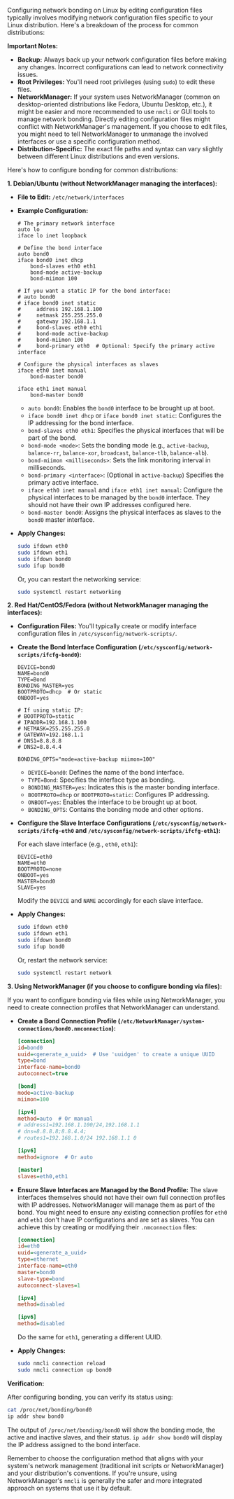 Configuring network bonding on Linux by editing configuration files typically involves modifying network configuration files specific to your Linux distribution. Here's a breakdown of the process for common distributions:

**Important Notes:**

* **Backup:** Always back up your network configuration files before making any changes. Incorrect configurations can lead to network connectivity issues.
* **Root Privileges:** You'll need root privileges (using `sudo`) to edit these files.
* **NetworkManager:** If your system uses NetworkManager (common on desktop-oriented distributions like Fedora, Ubuntu Desktop, etc.), it might be easier and more recommended to use `nmcli` or GUI tools to manage network bonding. Directly editing configuration files might conflict with NetworkManager's management. If you choose to edit files, you might need to tell NetworkManager to unmanage the involved interfaces or use a specific configuration method.
* **Distribution-Specific:** The exact file paths and syntax can vary slightly between different Linux distributions and even versions.

Here's how to configure bonding for common distributions:

**1. Debian/Ubuntu (without NetworkManager managing the interfaces):**

* **File to Edit:** `/etc/network/interfaces`

* **Example Configuration:**

    ```
    # The primary network interface
    auto lo
    iface lo inet loopback

    # Define the bond interface
    auto bond0
    iface bond0 inet dhcp
        bond-slaves eth0 eth1
        bond-mode active-backup
        bond-miimon 100

    # If you want a static IP for the bond interface:
    # auto bond0
    # iface bond0 inet static
    #     address 192.168.1.100
    #     netmask 255.255.255.0
    #     gateway 192.168.1.1
    #     bond-slaves eth0 eth1
    #     bond-mode active-backup
    #     bond-miimon 100
    #     bond-primary eth0  # Optional: Specify the primary active interface

    # Configure the physical interfaces as slaves
    iface eth0 inet manual
        bond-master bond0

    iface eth1 inet manual
        bond-master bond0
    ```

    * `auto bond0`: Enables the `bond0` interface to be brought up at boot.
    * `iface bond0 inet dhcp` or `iface bond0 inet static`: Configures the IP addressing for the bond interface.
    * `bond-slaves eth0 eth1`: Specifies the physical interfaces that will be part of the bond.
    * `bond-mode <mode>`: Sets the bonding mode (e.g., `active-backup`, `balance-rr`, `balance-xor`, `broadcast`, `balance-tlb`, `balance-alb`).
    * `bond-miimon <milliseconds>`: Sets the link monitoring interval in milliseconds.
    * `bond-primary <interface>`: (Optional in `active-backup`) Specifies the primary active interface.
    * `iface eth0 inet manual` and `iface eth1 inet manual`: Configure the physical interfaces to be managed by the `bond0` interface. They should not have their own IP addresses configured here.
    * `bond-master bond0`: Assigns the physical interfaces as slaves to the `bond0` master interface.

* **Apply Changes:**

    ```bash
    sudo ifdown eth0
    sudo ifdown eth1
    sudo ifdown bond0
    sudo ifup bond0
    ```

    Or, you can restart the networking service:

    ```bash
    sudo systemctl restart networking
    ```

**2. Red Hat/CentOS/Fedora (without NetworkManager managing the interfaces):**

* **Configuration Files:** You'll typically create or modify interface configuration files in `/etc/sysconfig/network-scripts/`.

* **Create the Bond Interface Configuration (`/etc/sysconfig/network-scripts/ifcfg-bond0`):**

    ```
    DEVICE=bond0
    NAME=bond0
    TYPE=Bond
    BONDING_MASTER=yes
    BOOTPROTO=dhcp  # Or static
    ONBOOT=yes

    # If using static IP:
    # BOOTPROTO=static
    # IPADDR=192.168.1.100
    # NETMASK=255.255.255.0
    # GATEWAY=192.168.1.1
    # DNS1=8.8.8.8
    # DNS2=8.8.4.4

    BONDING_OPTS="mode=active-backup miimon=100"
    ```

    * `DEVICE=bond0`: Defines the name of the bond interface.
    * `TYPE=Bond`: Specifies the interface type as bonding.
    * `BONDING_MASTER=yes`: Indicates this is the master bonding interface.
    * `BOOTPROTO=dhcp` or `BOOTPROTO=static`: Configures IP addressing.
    * `ONBOOT=yes`: Enables the interface to be brought up at boot.
    * `BONDING_OPTS`: Contains the bonding mode and other options.

* **Configure the Slave Interface Configurations (`/etc/sysconfig/network-scripts/ifcfg-eth0` and `/etc/sysconfig/network-scripts/ifcfg-eth1`):**

    For each slave interface (e.g., `eth0`, `eth1`):

    ```
    DEVICE=eth0
    NAME=eth0
    BOOTPROTO=none
    ONBOOT=yes
    MASTER=bond0
    SLAVE=yes
    ```

    Modify the `DEVICE` and `NAME` accordingly for each slave interface.

* **Apply Changes:**

    ```bash
    sudo ifdown eth0
    sudo ifdown eth1
    sudo ifdown bond0
    sudo ifup bond0
    ```

    Or, restart the network service:

    ```bash
    sudo systemctl restart network
    ```

**3. Using NetworkManager (if you choose to configure bonding via files):**

If you want to configure bonding via files while using NetworkManager, you need to create connection profiles that NetworkManager can understand.

* **Create a Bond Connection Profile (`/etc/NetworkManager/system-connections/bond0.nmconnection`):**

    ```ini
    [connection]
    id=bond0
    uuid=<generate_a_uuid>  # Use 'uuidgen' to create a unique UUID
    type=bond
    interface-name=bond0
    autoconnect=true

    [bond]
    mode=active-backup
    miimon=100

    [ipv4]
    method=auto  # Or manual
    # address1=192.168.1.100/24,192.168.1.1
    # dns=8.8.8.8;8.8.4.4;
    # routes1=192.168.1.0/24 192.168.1.1 0

    [ipv6]
    method=ignore  # Or auto

    [master]
    slaves=eth0,eth1
    ```

* **Ensure Slave Interfaces are Managed by the Bond Profile:** The slave interfaces themselves should not have their own full connection profiles with IP addresses. NetworkManager will manage them as part of the bond. You might need to ensure any existing connection profiles for `eth0` and `eth1` don't have IP configurations and are set as slaves. You can achieve this by creating or modifying their `.nmconnection` files:

    ```ini
    [connection]
    id=eth0
    uuid=<generate_a_uuid>
    type=ethernet
    interface-name=eth0
    master=bond0
    slave-type=bond
    autoconnect-slaves=1

    [ipv4]
    method=disabled

    [ipv6]
    method=disabled
    ```

    Do the same for `eth1`, generating a different UUID.

* **Apply Changes:**

    ```bash
    sudo nmcli connection reload
    sudo nmcli connection up bond0
    ```

**Verification:**

After configuring bonding, you can verify its status using:

```bash
cat /proc/net/bonding/bond0
ip addr show bond0
```

The output of `/proc/net/bonding/bond0` will show the bonding mode, the active and inactive slaves, and their status. `ip addr show bond0` will display the IP address assigned to the bond interface.

Remember to choose the configuration method that aligns with your system's network management (traditional init scripts or NetworkManager) and your distribution's conventions. If you're unsure, using NetworkManager's `nmcli` is generally the safer and more integrated approach on systems that use it by default.
